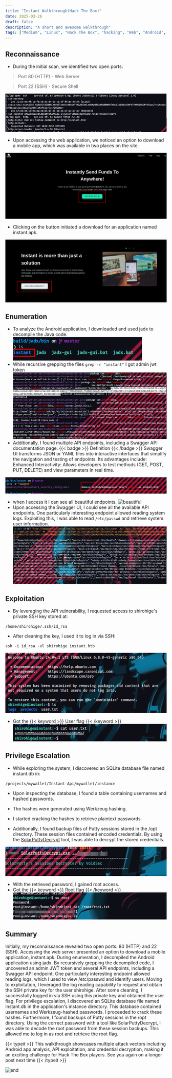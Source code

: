 ```yaml
---
title: "Instant Walkthrough(Hack The Box)"
date: 2025-03-26
draft: false
description: "A short and awesome walkthrough"
tags: ["Medium", "Linux", "Hack The Box", "hacking", "Web", "Android", "Walkthrough"] 
---
```

## Reconnaissance
- During the initial scan, we identified two open ports:
> Port 80 (HTTP) - Web Server

> Port 22 (SSH) - Secure Shell

![Pasted image 20241222223503.png](https://github.com/Emp5r0R/Db_of-pics/blob/main/Pasted%20image%2020241222223503.png?raw=true)

- Upon accessing the web application, we noticed an option to download a mobile app, which was available in two places on the site.

![Pasted image 20241222223731.png](https://github.com/Emp5r0R/Db_of-pics/blob/main/Pasted%20image%2020241222223731.png?raw=true)

- Clicking on the button initiated a download for an application named instant.apk.

![Pasted image 20241222223929.png](https://github.com/Emp5r0R/Db_of-pics/blob/main/Pasted%20image%2020241222223929.png?raw=true)

## Enumeration
- To analyze the Android application, I downloaded and used jadx to decompile the Java code.
![Pasted image 20241222224706.png](https://github.com/Emp5r0R/Db_of-pics/blob/main/Pasted%20image%2020241222224706.png?raw=true)
- While recursive grepping the files `grep -r "instant"` I got admin jwt token
![Pasted image 20241222222123.png](https://github.com/Emp5r0R/Db_of-pics/blob/main/Pasted%20image%2020241222222123.png?raw=true)
- Additionally, I found multiple API endpoints, including a Swagger API documentation page.
{{< badge >}} Definition {{< /badge >}}
Swagger UI transforms JSON or YAML files into interactive interfaces that simplify the navigation and testing of endpoints. Its advantages include: Enhanced Interactivity: Allows developers to test methods (GET, POST, PUT, DELETE) and view parameters in real time.

![Pasted image 20241222224908.png](https://github.com/Emp5r0R/Db_of-pics/blob/main/Pasted%20image%2020241222224908.png?raw=true)
- when I access it I can see all beautiful endpoints.
![beautiful](https://media1.tenor.com/m/fPpPW3fVISkAAAAd/it%27s-so-beautiful-grady-smith.gif)
- Upon accessing the Swagger UI, I could see all the available API endpoints. One particularly interesting endpoint allowed reading system logs. Exploiting this, I was able to read `/etc/passwd` and retrieve system user information.
![Pasted image 20241222231821.png](https://github.com/Emp5r0R/Db_of-pics/blob/main/Pasted%20image%2020241222231821.png?raw=true)

## Exploitation
- By leveraging the API vulnerability, I requested access to shirohige's private SSH key stored at:
```
/home/shirohige/.ssh/id_rsa
```
- After cleaning the key, I used it to log in via SSH:
```
ssh -i id_rsa -vl shirohige instant.htb 
```
![Pasted image 20241222233027.png](https://github.com/Emp5r0R/Db_of-pics/blob/main/Pasted%20image%2020241222233027.png?raw=true)
- Got the {{< keyword >}} User flag {{< /keyword >}}
![Pasted image 20241222233106.png](https://github.com/Emp5r0R/Db_of-pics/blob/main/Pasted%20image%2020241222233106.png?raw=true)

## Privilege Escalation
- While exploring the system, I discovered an SQLite database file named instant.db in:

``` 
/projects/mywallet/Instant-Api/mywallet/instance
```
- Upon inspecting the database, I found a table containing usernames and hashed passwords.
- The hashes were generated using Werkzeug hashing.

- I started cracking the hashes to retrieve plaintext passwords.

- Additionally, I found backup files of Putty sessions stored in the /opt directory. These session files contained encoded credentials.
By using the [SolarPuttyDecrypt](https://github.com/VoidSec/SolarPuttyDecrypt) tool, I was able to decrypt the stored credentials. 

![Pasted image 20241223021105.png](https://github.com/Emp5r0R/Db_of-pics/blob/main/Pasted%20image%2020241223021105.png?raw=true)

- With the retrieved password, I gained root access.
- Got the {{< keyword >}} Root flag {{< /keyword >}}
![Pasted image 20241223021213.png](https://github.com/Emp5r0R/Db_of-pics/blob/main/Pasted%20image%2020241223021213.png?raw=true)

## Summary

Initially, my reconnaissance revealed two open ports: 80 (HTTP) and 22 (SSH). Accessing the web server presented an option to download a mobile application, instant.apk.
During enumeration, I decompiled the Android application using jadx. By recursively grepping the decompiled code, I uncovered an admin JWT token and several API endpoints, including a Swagger API endpoint. One particularly interesting endpoint allowed reading logs, which I used to view /etc/passwd and identify users.
Moving to exploitation, I leveraged the log reading capability to request and obtain the SSH private key for the user shirohige. After some cleaning, I successfully logged in via SSH using this private key and obtained the user flag.
For privilege escalation, I discovered an SQLite database file named instant.db in the application's instance directory. This database contained usernames and Werkzeug-hashed passwords. I proceeded to crack these hashes. Furthermore, I found backups of Putty sessions in the /opt directory. Using the correct password with a tool like SolarPuttyDecrypt, I was able to decode the root password from these session backups. This allowed me to log in as root and retrieve the root flag.

{{< typeit >}} This walkthrough showcases multiple attack vectors including Android app analysis, API exploitation, and credential decryption, making it an exciting challenge for Hack The Box players. See you again on a longer post next time {{< /typeit >}}

![end](https://media0.giphy.com/media/v1.Y2lkPTc5MGI3NjExamg2bTE1cGJ0ODU3NWd5MDI4c2R0a3RpMHk1dGh4dTZ0NTY2dnY4byZlcD12MV9pbnRlcm5hbF9naWZfYnlfaWQmY3Q9Zw/JshL4uZk1tZt5W0TWV/giphy.gif)
